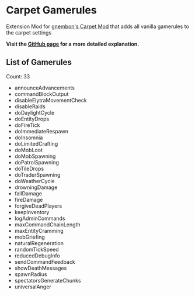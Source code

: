 # Carpet Gamerules

Extension Mod for [gnembon's Carpet Mod](https://www.curseforge.com/minecraft/mc-mods/carpet) that adds all vanilla gamerules to the carpet settings

**Visit the [GitHub page](https://github.com/RubixDev/CarpetGamerules) for a more detailed explanation.**

## List of Gamerules
Count: 33  
- announceAdvancements  
- commandBlockOutput  
- disableElytraMovementCheck  
- disableRaids  
- doDaylightCycle  
- doEntityDrops  
- doFireTick  
- doImmediateRespawn  
- doInsomnia  
- doLimitedCrafting  
- doMobLoot  
- doMobSpawning  
- doPatrolSpawning  
- doTileDrops  
- doTraderSpawning  
- doWeatherCycle  
- drowningDamage  
- fallDamage  
- fireDamage  
- forgiveDeadPlayers  
- keepInventory  
- logAdminCommands  
- maxCommandChainLength  
- maxEntityCramming  
- mobGriefing  
- naturalRegeneration  
- randomTickSpeed  
- reducedDebugInfo  
- sendCommandFeedback  
- showDeathMessages  
- spawnRadius  
- spectatorsGenerateChunks  
- universalAnger  
